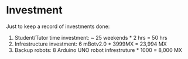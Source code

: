 # Investment

Just to keep a record of investments done:

1. Student/Tutor time investment: ~ 25 weekends * 2 hrs = 50 hrs
2. Infrestructure investment: 6 mBotv2.0 * 3999MX = 23,994 MX
3. Backup robots: 8 Arduino UNO robot infrestruture * 1000 = 8,000 MX

